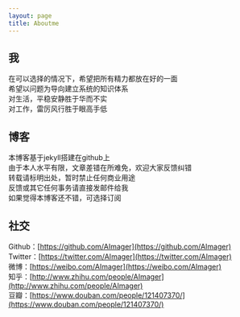 ```yaml
---
layout: page
title: Aboutme
---
```


## 我

在可以选择的情况下，希望把所有精力都放在好的一面  <br>
希望以问题为导向建立系统的知识体系   <br>
对生活，平稳安静胜于华而不实  <br>
对工作，雷厉风行胜于眼高手低

## 博客

本博客基于jekyll搭建在github上   <br>
由于本人水平有限，文章差错在所难免，欢迎大家反馈纠错  <br>
转载请标明出处，暂时禁止任何商业用途  <br>
反馈或其它任何事务请直接发邮件给我 <a href="mailto:funcemail@163.com"><i class="fa fa-mail-reply"></i></a> <br>
如果觉得本博客还不错，可选择订阅 <a href="/feed.xml"><i class="fa fa-rss"></i></a>

## 社交

Github：[https://github.com/AImager](https://github.com/AImager) <br>
Twitter：[https://twitter.com/AImager](https://twitter.com/AImager) <br>
微博：[https://weibo.com/AImager](https://weibo.com/AImager) <br>
知乎：[http://www.zhihu.com/people/AImager](http://www.zhihu.com/people/AImager) <br>
豆瓣：[https://www.douban.com/people/121407370/](https://www.douban.com/people/121407370/) <br>
